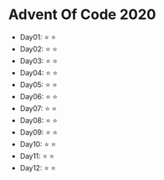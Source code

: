 # Advent Of Code 2020

* Day01: :star: :star:
* Day02: :star: :star:
* Day03: :star: :star:
* Day04: :star: :star:
* Day05: :star: :star:
* Day06: :star: :star:
* Day07: :star: :star:
* Day08: :star: :star:
* Day09: :star: :star:
* Day10: :star: :star:
* Day11: :star: :star:
* Day12: :star: :star:
  